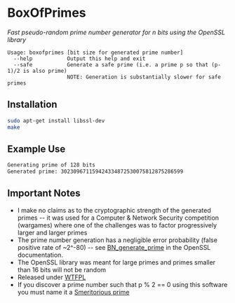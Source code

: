 BoxOfPrimes
===========

_Fast pseudo-random prime number generator for n bits using the OpenSSL library_

    Usage: boxofprimes [bit size for generated prime number]
      --help           Output this help and exit
      --safe           Generate a safe prime (i.e. a prime p so that (p-1)/2 is also prime)
                       NOTE: Generation is substantially slower for safe primes

Installation
------------

```bash
sudo apt-get install libssl-dev
make
```

Example Use
-----------

```bash
Generating prime of 128 bits
Generated prime: 302309671159424334872530075812875286599
```

Important Notes
---------------

+ I make no claims as to the cryptographic strength of the generated primes -- it was used for a Computer & Network Security competition (wargames) where one of the challenges was to factor progressively larger and larger primes
+ The prime number generation has a negligible error probability (false positive rate of ~2^-80) -- see [BN_generate_prime](http://www.openssl.org/docs/crypto/BN_generate_prime.html) in the OpenSSL documentation.
+ The OpenSSL library was meant for large primes and primes smaller than 16 bits will not be random
+ Released under [WTFPL](http://en.wikipedia.org/wiki/WTFPL)
+ If you discover a prime number such that p % 2 == 0 using this software you must name it a [Smeritorious prime](http://www.smerity.com)
